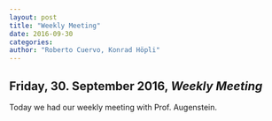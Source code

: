 ```yaml
---
layout: post
title: "Weekly Meeting"
date: 2016-09-30
categories:
author: "Roberto Cuervo, Konrad Höpli"
---
```

## Friday, 30. September 2016, *Weekly Meeting*

Today we had our weekly meeting with Prof. Augenstein.
